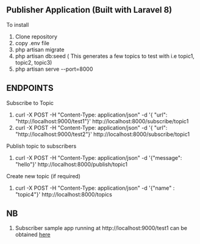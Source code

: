 
## Publisher Application (Built with Laravel 8)

To install
1. Clone repository
2. copy .env file
3. php artisan migrate
4. php artisan db:seed ( This generates a few topics to test with i.e topic1, topic2, topic3)
5. php artisan serve --port=8000

## ENDPOINTS

Subscribe to Topic
1. curl -X POST -H "Content-Type: application/json" -d '{ "url": "http://localhost:9000/test1"}' http://localhost:8000/subscribe/topic1
2. curl -X POST -H "Content-Type: application/json" -d '{ "url": "http://localhost:9000/test2"}' http://localhost:8000/subscribe/topic1

Publish topic to subscribers
1. curl -X POST -H "Content-Type: application/json" -d '{"message": "hello"}' http://localhost:8000/publish/topic1


Create new topic (if required)

1. curl -X POST -H "Content-Type: application/json" -d '{"name" : "topic4"}' http://localhost:8000/topics

## NB
1. Subscriber sample app running at http://localhost:9000/test1 can be obtained [here](https://github.com/xiden001/subscriberapp) 